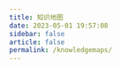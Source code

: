 ```yaml
---
title: 知识地图
date: 2023-05-01 19:57:08
sidebar: false
article: false
permalink: /knowledgemaps/
---
```


